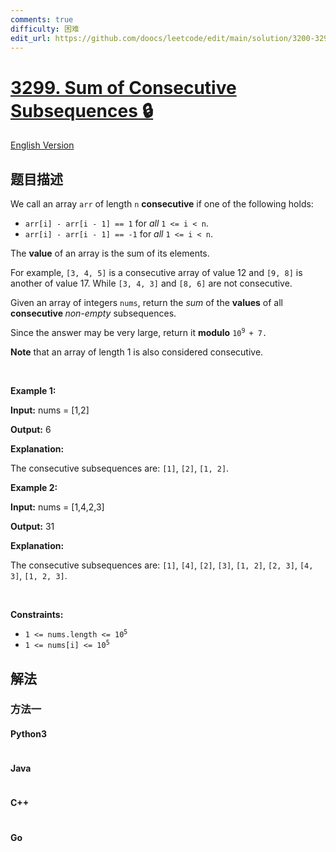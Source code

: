 ```yaml
---
comments: true
difficulty: 困难
edit_url: https://github.com/doocs/leetcode/edit/main/solution/3200-3299/3299.Sum%20of%20Consecutive%20Subsequences/README.md
---
```


<!-- problem:start -->

# [3299. Sum of Consecutive Subsequences 🔒](https://leetcode.cn/problems/sum-of-consecutive-subsequences)

[English Version](/solution/3200-3299/3299.Sum%20of%20Consecutive%20Subsequences/README_EN.md)

## 题目描述

<!-- description:start -->

<p>We call an array <code>arr</code> of length <code>n</code> <strong>consecutive</strong> if one of the following holds:</p>

<ul>
	<li><code>arr[i] - arr[i - 1] == 1</code> for <em>all</em> <code>1 &lt;= i &lt; n</code>.</li>
	<li><code>arr[i] - arr[i - 1] == -1</code> for <em>all</em> <code>1 &lt;= i &lt; n</code>.</li>
</ul>

<p>The <strong>value</strong> of an array is the sum of its elements.</p>

<p>For example, <code>[3, 4, 5]</code> is a consecutive array of value 12 and <code>[9, 8]</code> is another of value 17. While <code>[3, 4, 3]</code> and <code>[8, 6]</code> are not consecutive.</p>

<p>Given an array of integers <code>nums</code>, return the <em>sum</em> of the <strong>values</strong> of all <strong>consecutive </strong><em>non-empty</em> <span data-keyword="subsequence-array">subsequences</span>.</p>

<p>Since the answer may be very large, return it <strong>modulo</strong> <code>10<sup>9 </sup>+ 7.</code></p>

<p><strong>Note</strong> that an array of length 1 is also considered consecutive.</p>

<p>&nbsp;</p>
<p><strong class="example">Example 1:</strong></p>

<div class="example-block">
<p><strong>Input:</strong> <span class="example-io">nums = [1,2]</span></p>

<p><strong>Output:</strong> <span class="example-io">6</span></p>

<p><strong>Explanation:</strong></p>

<p>The consecutive subsequences are: <code>[1]</code>, <code>[2]</code>, <code>[1, 2]</code>.</p>
</div>

<p><strong class="example">Example 2:</strong></p>

<div class="example-block">
<p><strong>Input:</strong> <span class="example-io">nums = [1,4,2,3]</span></p>

<p><strong>Output:</strong> <span class="example-io">31</span></p>

<p><strong>Explanation:</strong></p>

<p>The consecutive subsequences are: <code>[1]</code>, <code>[4]</code>, <code>[2]</code>, <code>[3]</code>, <code>[1, 2]</code>, <code>[2, 3]</code>, <code>[4, 3]</code>, <code>[1, 2, 3]</code>.</p>
</div>

<p>&nbsp;</p>
<p><strong>Constraints:</strong></p>

<ul>
	<li><code>1 &lt;= nums.length &lt;= 10<sup>5</sup></code></li>
	<li><code>1 &lt;= nums[i] &lt;= 10<sup>5</sup></code></li>
</ul>

<!-- description:end -->

## 解法

<!-- solution:start -->

### 方法一

<!-- tabs:start -->

#### Python3

```python

```

#### Java

```java

```

#### C++

```cpp

```

#### Go

```go

```

<!-- tabs:end -->

<!-- solution:end -->

<!-- problem:end -->
